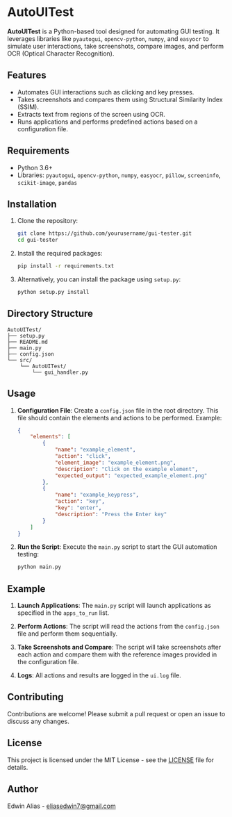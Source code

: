 # AutoUITest

**AutoUITest** is a Python-based tool designed for automating GUI testing. It leverages libraries like `pyautogui`, `opencv-python`, `numpy`, and `easyocr` to simulate user interactions, take screenshots, compare images, and perform OCR (Optical Character Recognition).

## Features

- Automates GUI interactions such as clicking and key presses.
- Takes screenshots and compares them using Structural Similarity Index (SSIM).
- Extracts text from regions of the screen using OCR.
- Runs applications and performs predefined actions based on a configuration file.

## Requirements

- Python 3.6+
- Libraries: `pyautogui`, `opencv-python`, `numpy`, `easyocr`, `pillow`, `screeninfo`, `scikit-image`, `pandas`

## Installation

1. Clone the repository:
    ```sh
    git clone https://github.com/yourusername/gui-tester.git
    cd gui-tester
    ```

2. Install the required packages:
    ```sh
    pip install -r requirements.txt
    ```

3. Alternatively, you can install the package using `setup.py`:
    ```sh
    python setup.py install
    ```

## Directory Structure

```
AutoUITest/
├── setup.py
├── README.md
├── main.py
├── config.json
└── src/
    └── AutoUITest/
        └── gui_handler.py
```

## Usage

1. **Configuration File**:
    Create a `config.json` file in the root directory. This file should contain the elements and actions to be performed. Example:

    ```json
    {
        "elements": [
            {
                "name": "example_element",
                "action": "click",
                "element_image": "example_element.png",
                "description": "Click on the example element",
                "expected_output": "expected_example_element.png"
            },
            {
                "name": "example_keypress",
                "action": "key",
                "key": "enter",
                "description": "Press the Enter key"
            }
        ]
    }
    ```

2. **Run the Script**:
    Execute the `main.py` script to start the GUI automation testing:
    ```sh
    python main.py
    ```

## Example

1. **Launch Applications**:
    The `main.py` script will launch applications as specified in the `apps_to_run` list.

2. **Perform Actions**:
    The script will read the actions from the `config.json` file and perform them sequentially.

3. **Take Screenshots and Compare**:
    The script will take screenshots after each action and compare them with the reference images provided in the configuration file.

4. **Logs**:
    All actions and results are logged in the `ui.log` file.

## Contributing

Contributions are welcome! Please submit a pull request or open an issue to discuss any changes.

## License

This project is licensed under the MIT License - see the [LICENSE](LICENSE) file for details.

## Author

Edwin Alias - eliasedwin7@gmail.com
